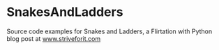 SnakesAndLadders
================

Source code examples for Snakes and Ladders, a Flirtation with Python blog post at www.striveforit.com
